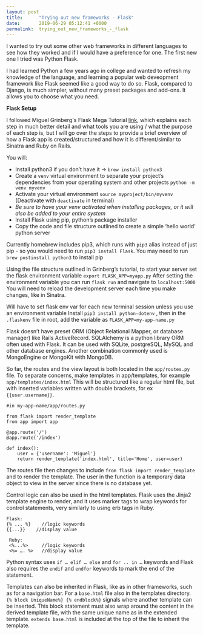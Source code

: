 ```yaml
---
layout: post
title:      "Trying out new frameworks - Flask"
date:       2019-06-29 05:12:41 +0000
permalink:  trying_out_new_frameworks_-_flask
---
```


I wanted to try out some other web frameworks in different languages to see how they worked and if I would have a preference for one. The first new one I tried was Python Flask.

I had learned Python a few years ago in college and wanted to refresh my knowledge of the language, and learning a popular web deveopment framework like Flask seemed like a good way to do so. Flask, compared to Django, is much simpler, without many preset packages and add-ons. It allows you to choose what you need.

**Flask Setup**

I followed Miguel Grinberg's Flask Mega Tutorial [link](https://blog.miguelgrinberg.com/post/the-flask-mega-tutorial-part-i-hello-world ), which explains each step in much better detail and what tools you are using / what the purpose of each step is, but I will go over the steps to provide a brief overview of how a Flask app is created/structured and how it is different/similar to Sinatra and Ruby on Rails.

You will:
* Install python3 if you don’t have it -> `brew install python3`
* Create a `venv` virtual environment to separate your project’s dependencies from your operating system and other projects `python -m venv myvenv`
* Activate your virtual environment `source myproject/bin/myvenv`  (Deactivate with `deactivate` in terminal)
* *Be sure to have your venv activated when installing packages, or it will also be added to your entire system*
* Install Flask using pip, python’s package installer
* Copy the code and file structure outlined to create a simple ‘hello world’ python server


Currently homebrew includes pip3, which runs with `pip3` alias instead of just pip - so you would need to run `pip3 install Flask`. You may need to run `brew postinstall python3` to install pip

Using the file structure outlined in Grinberg’s tutorial, to start your server set the flask environment variable `export FLASK_APP=myapp.py` After setting the environment variable you can run `flask run` and navigate to `localhost:5000` You will need to reload the development server each time you make changes, like in Sinatra.

Will have to set flask env var for each new terminal session unless you use an environment variable
Install `pip3 install python-dotenv` , then in the `.flaskenv` file in root, add the variable as `FLASK_APP=my-app-name.py`

Flask doesn’t have preset ORM (Object Relational Mapper, or database manager) like Rails ActiveRecord. SQLAlchemy is a python library ORM often used with Flask. It can be used with SQLite, postgreSQL, MySQL and other database engines. Another combination commonly used is MongoEngine or MongoKit with MongoDB.

So far, the routes and the view layout is both located in the `app/routes.py` file. To separate concerns, make templates in app/templates, for example `app/templates/index.html` This will be structured like a regular html file, but with inserted variables written with double brackets, for ex `{{user.username}}`.

```
#in my-app-name/app/routes.py

from flask import render_template
from app import app

@app.route('/')
@app.route('/index')

def index():
    user = {'username': 'Miguel'}
    return render_template('index.html', title='Home', user=user)
```

The routes file then changes to include `from flask import render_template` and to render the template. The user in the function is a temporary data object to view in the server since there is no database yet.

Control logic can also be used in the html templates. Flask uses the Jinja2 template engine to render, and it uses marker tags to wrap keywords for control statements, very similarly to using erb tags in Ruby.
```
Flask:
{% ... %}    //logic keywords
{{...}}    //display value

 Ruby:
 <%...%>     //logic keywords
 <%= …. %>   //display value
```

Python syntax uses `if … elif … else` and `for .. in …` keywords and Flask also requires the `endif` and `endfor` keywords to mark the end of the statement.

Templates can also be inherited in Flask, like as in other frameworks, such as for a navigation bar. For a `base.html` file also in the templates directory. `{% block UniqueName%} {% endblock%}` signals where another template can be inserted. This block statement must also wrap around the content in the derived template file, with the same unique name as in the extended template. `extends base.html` is included at the top of the file to inherit the template.
